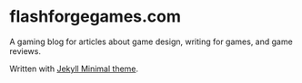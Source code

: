 # flashforgegames.com

A gaming blog for articles about game design, writing for games, and game reviews. 

Written with [Jekyll Minimal theme](./github.com/pages-themes/minimal).
